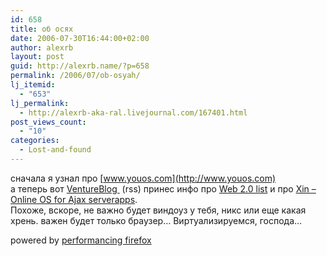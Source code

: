 ```yaml
---
id: 658
title: об осях
date: 2006-07-30T16:44:00+02:00
author: alexrb
layout: post
guid: http://alexrb.name/?p=658
permalink: /2006/07/ob-osyah/
lj_itemid:
  - "653"
lj_permalink:
  - http://alexrb-aka-ral.livejournal.com/167401.html
post_views_count:
  - "10"
categories:
  - Lost-and-found
---
```

сначала я узнал про [www.youos.com](http://www.youos.com)  
а теперь вот [VentureBlog&nbsp;](http://feeds.feedburner.com/ventureblog) (rss) принес инфо про [Web 2.0 list](http://p6.hostingprod.com/@www.ventureblog.com/articles/indiv/2006/001239.html) и про [Xin &#8211; Online OS for Ajax serverapps](http://www.naltabyte.se/).  
Похоже, вскоре, не важно будет виндоуз у тебя, никс или еще какая хрень. важен будет только браузер&#8230; Виртуализируемся, господа&#8230;



<p class="poweredbyperformancing">
  powered by <a href="http://performancing.com/firefox">performancing firefox</a>
</p>